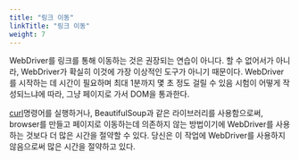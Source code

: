 ```yaml
---
title: "링크 이동"
linkTitle: "링크 이동"
weight: 7
---
```


WebDriver를 링크를 통해 이동하는 것은 권장되는 연습이 아니다. 
할 수 없어서가 아니라, WebDriver가 확실히 이것에 가장 이상적인 도구가 아니기 때문이다.
WebDriver를 시작하는 데 시간이 필요하며 최대 1분까지 몇 초 정도 걸릴 수 있음
시험이 어떻게 작성되느냐에 따라, 그냥 페이지로 가서 DOM을 통과한다.

[curl](//curl.haxx.se/)명령어를 실행하거나, BeautifulSoup과 같은 라이브러리를 사용함으로써, 
browser를 만들고 페이지로 이동하는데 의존하지 않는 방법이기에 WebDriver를 사용하는 것보다 
더 많은 시간을 절약할 수 있다. 당신은 이 작업에 WebDriver를 사용하지 않음으로써 많은 시간을 절약하고 있다.